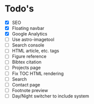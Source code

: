 # Todo's

- [x] SEO
- [x] Floating navbar
- [x] Google Analytics
- [ ] Use astro-imagetool
- [ ] Search console
- [ ] HTML article, etc. tags
- [ ] Figure reference
- [ ] Bibtex citation
- [ ] Projects page
- [ ] Fix TOC HTML rendering
- [ ] Search
- [ ] Contact page
- [ ] Footnote preview
- [ ] Day/Night switcher to include system
